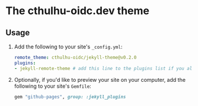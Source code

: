 # The cthulhu-oidc.dev theme

## Usage

1. Add the following to your site's `_config.yml`:

    ```yml
    remote_theme: cthulhu-oidc/jekyll-theme@v0.2.0
    plugins:
    - jekyll-remote-theme # add this line to the plugins list if you already have one
    ```

2. Optionally, if you'd like to preview your site on your computer, add the following to your site's `Gemfile`:

    ```ruby
    gem "github-pages", group: :jekyll_plugins
    ```
